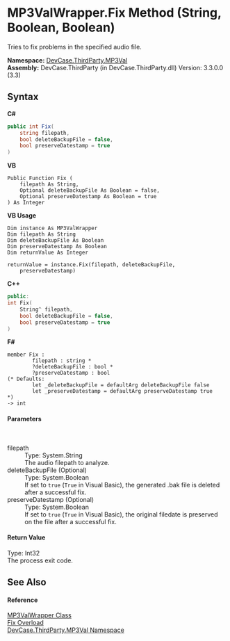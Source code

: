 # MP3ValWrapper.Fix Method (String, Boolean, Boolean)
 

Tries to fix problems in the specified audio file.

**Namespace:**&nbsp;<a href="N_DevCase_ThirdParty_MP3Val">DevCase.ThirdParty.MP3Val</a><br />**Assembly:**&nbsp;DevCase.ThirdParty (in DevCase.ThirdParty.dll) Version: 3.3.0.0 (3.3)

## Syntax

**C#**<br />
``` C#
public int Fix(
	string filepath,
	bool deleteBackupFile = false,
	bool preserveDatestamp = true
)
```

**VB**<br />
``` VB
Public Function Fix ( 
	filepath As String,
	Optional deleteBackupFile As Boolean = false,
	Optional preserveDatestamp As Boolean = true
) As Integer
```

**VB Usage**<br />
``` VB Usage
Dim instance As MP3ValWrapper
Dim filepath As String
Dim deleteBackupFile As Boolean
Dim preserveDatestamp As Boolean
Dim returnValue As Integer

returnValue = instance.Fix(filepath, deleteBackupFile, 
	preserveDatestamp)
```

**C++**<br />
``` C++
public:
int Fix(
	String^ filepath, 
	bool deleteBackupFile = false, 
	bool preserveDatestamp = true
)
```

**F#**<br />
``` F#
member Fix : 
        filepath : string * 
        ?deleteBackupFile : bool * 
        ?preserveDatestamp : bool 
(* Defaults:
        let _deleteBackupFile = defaultArg deleteBackupFile false
        let _preserveDatestamp = defaultArg preserveDatestamp true
*)
-> int 

```


#### Parameters
&nbsp;<dl><dt>filepath</dt><dd>Type: System.String<br />The audio filepath to analyze.</dd><dt>deleteBackupFile (Optional)</dt><dd>Type: System.Boolean<br />If set to `true` (`True` in Visual Basic), the generated .bak file is deleted after a successful fix.</dd><dt>preserveDatestamp (Optional)</dt><dd>Type: System.Boolean<br />If set to `true` (`True` in Visual Basic), the original filedate is preserved on the file after a successful fix.</dd></dl>

#### Return Value
Type: Int32<br />The process exit code.

## See Also


#### Reference
<a href="T_DevCase_ThirdParty_MP3Val_MP3ValWrapper">MP3ValWrapper Class</a><br /><a href="Overload_DevCase_ThirdParty_MP3Val_MP3ValWrapper_Fix">Fix Overload</a><br /><a href="N_DevCase_ThirdParty_MP3Val">DevCase.ThirdParty.MP3Val Namespace</a><br />